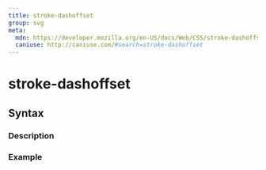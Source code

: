 ```yaml
---
title: stroke-dashoffset
group: svg
meta:
  mdn: https://developer.mozilla.org/en-US/docs/Web/CSS/stroke-dashoffset
  caniuse: http://caniuse.com/#search=stroke-dashoffset
---
```


# stroke-dashoffset
<!--- Introduction for stroke-dashoffset, keep it brief and set the overall context -->

## Syntax
<!--- Introduce the various syntax for stroke-dashoffset -->

### Description
<!--- For each major section of syntax, provide a description explaining its usage further -->

### Example
<!--- Provide code examples for the syntax block you're currently describing -->